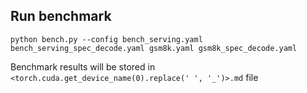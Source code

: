 ## Run benchmark

```shell
python bench.py --config bench_serving.yaml bench_serving_spec_decode.yaml gsm8k.yaml gsm8k_spec_decode.yaml
```

Benchmark results will be stored in `<torch.cuda.get_device_name(0).replace(' ', '_')>.md` file
